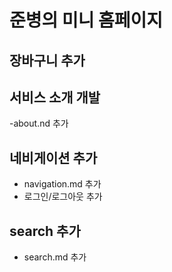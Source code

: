 # 준병의 미니 홈페이지

## 장바구니 추가
## 서비스 소개 개발
-about.nd 추가

## 네비게이션 추가
- navigation.md 추가
- 로그인/로그아웃 추가

## search 추가
- search.md 추가